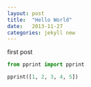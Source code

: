 ```yaml
---
layout: post
title:  "Hello World"
date:   2013-11-27 
categories: jekyll new
---
```


first post


```python
from pprint import pprint

pprint([1, 2, 3, 4, 5])

```